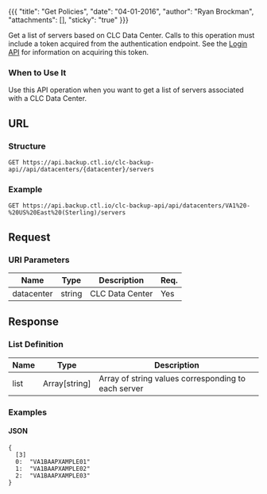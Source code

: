 {{{
  "title": "Get Policies",
  "date": "04-01-2016",
  "author": "Ryan Brockman",
  "attachments": [],
  "sticky": "true"
}}}

Get a list of servers based on CLC Data Center. Calls to this operation must include a token acquired from the authentication endpoint. See the [Login API](../Authentication/login.md) for information on acquiring this token.

### When to Use It

Use this API operation when you want to get a list of servers associated with a CLC Data Center.

## URL

### Structure

    GET https://api.backup.ctl.io/clc-backup-api//api/datacenters/{datacenter}/servers

### Example

    GET https://api.backup.ctl.io/clc-backup-api/api/datacenters/VA1%20-%20US%20East%20(Sterling)/servers

## Request

### URI Parameters

| Name | Type | Description | Req. |
| --- | --- | --- | --- |
| datacenter | string | CLC Data Center | Yes |


## Response

### List Definition

| Name | Type | Description |
| --- | --- | --- |
| list | Array[string] | Array of string values corresponding to each server |


### Examples

#### JSON

    {
      [3]
      0:  "VA1BAAPXAMPLE01"
      1:  "VA1BAAPXAMPLE02"
      2:  "VA1BAAPXAMPLE03"
    }
